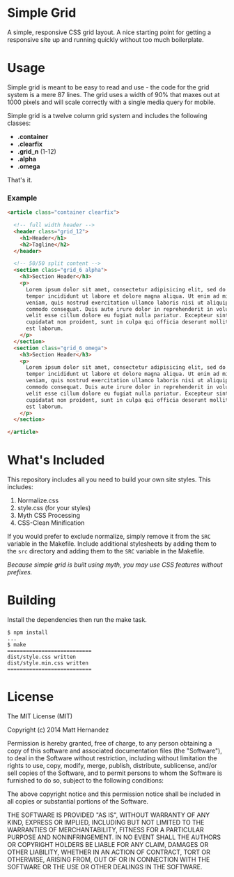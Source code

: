 Simple Grid
===========

A simple, responsive CSS grid layout. A nice starting point for getting a
responsive site up and running quickly without too much boilerplate.

# Usage

Simple grid is meant to be easy to read and use - the code for the grid system
is a mere 87 lines. The grid uses a width of 90% that maxes out at 1000 pixels
and will scale correctly with a single media query for mobile.

Simple grid is a twelve column grid system and includes the following classes:

* **.container**
* **.clearfix**
* **.grid_n** (1-12)
* **.alpha**
* **.omega**

That's it.

### Example

```html
<article class="container clearfix">

  <!-- full width header -->
  <header class="grid_12">
    <h1>Header</h1>
    <h2>Tagline</h2>
  </header>

  <!-- 50/50 split content -->
  <section class="grid_6 alpha">
    <h3>Section Header</h3>
    <p>
      Lorem ipsum dolor sit amet, consectetur adipisicing elit, sed do eiusmod
      tempor incididunt ut labore et dolore magna aliqua. Ut enim ad minim
      veniam, quis nostrud exercitation ullamco laboris nisi ut aliquip ex ea
      commodo consequat. Duis aute irure dolor in reprehenderit in voluptate
      velit esse cillum dolore eu fugiat nulla pariatur. Excepteur sint occaecat
      cupidatat non proident, sunt in culpa qui officia deserunt mollit anim id
      est laborum.
    </p>
  </section>
  <section class="grid_6 omega">
    <h3>Section Header</h3>
    <p>
      Lorem ipsum dolor sit amet, consectetur adipisicing elit, sed do eiusmod
      tempor incididunt ut labore et dolore magna aliqua. Ut enim ad minim
      veniam, quis nostrud exercitation ullamco laboris nisi ut aliquip ex ea
      commodo consequat. Duis aute irure dolor in reprehenderit in voluptate
      velit esse cillum dolore eu fugiat nulla pariatur. Excepteur sint occaecat
      cupidatat non proident, sunt in culpa qui officia deserunt mollit anim id
      est laborum.
    </p>
  </section>

</article>
```

# What's Included

This repository includes all you need to build your own site styles. This
includes:

1. Normalize.css
1. style.css (for your styles)
1. Myth CSS Processing
1. CSS-Clean Minification

If you would prefer to exclude normalize, simply remove it from the `SRC`
variable in the Makefile. Include additional stylesheets by adding them to the
`src` directory and adding them to the `SRC` variable in the Makefile.

*Because simple grid is built using myth, you may use CSS features without
prefixes.*

# Building

Install the dependencies then run the make task.

    $ npm install
    ...
    $ make
    ===========================
    dist/style.css written
    dist/style.min.css written
    ===========================

# License

The MIT License (MIT)

Copyright (c) 2014 Matt Hernandez

Permission is hereby granted, free of charge, to any person obtaining a copy of
this software and associated documentation files (the "Software"), to deal in
the Software without restriction, including without limitation the rights to
use, copy, modify, merge, publish, distribute, sublicense, and/or sell copies of
the Software, and to permit persons to whom the Software is furnished to do so,
subject to the following conditions:

The above copyright notice and this permission notice shall be included in all
copies or substantial portions of the Software.

THE SOFTWARE IS PROVIDED "AS IS", WITHOUT WARRANTY OF ANY KIND, EXPRESS OR
IMPLIED, INCLUDING BUT NOT LIMITED TO THE WARRANTIES OF MERCHANTABILITY, FITNESS
FOR A PARTICULAR PURPOSE AND NONINFRINGEMENT. IN NO EVENT SHALL THE AUTHORS OR
COPYRIGHT HOLDERS BE LIABLE FOR ANY CLAIM, DAMAGES OR OTHER LIABILITY, WHETHER
IN AN ACTION OF CONTRACT, TORT OR OTHERWISE, ARISING FROM, OUT OF OR IN
CONNECTION WITH THE SOFTWARE OR THE USE OR OTHER DEALINGS IN THE SOFTWARE.
